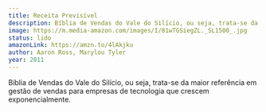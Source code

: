 ```yaml
---
title: Receita Previsível
description: Bíblia de Vendas do Vale do Silício, ou seja, trata-se da maior referência em gestão de vendas para empresas de tecnologia que crescem exponencialmente.
image: https://m.media-amazon.com/images/I/81wTGSiegZL._SL1500_.jpg
status: lido
amazonLink: https://amzn.to/4lAkjku
author: Aaron Ross, Marylou Tyler
year: 2011
---
```


Bíblia de Vendas do Vale do Silício, ou seja, trata-se da maior referência em gestão de vendas para empresas de tecnologia que crescem exponencialmente.
